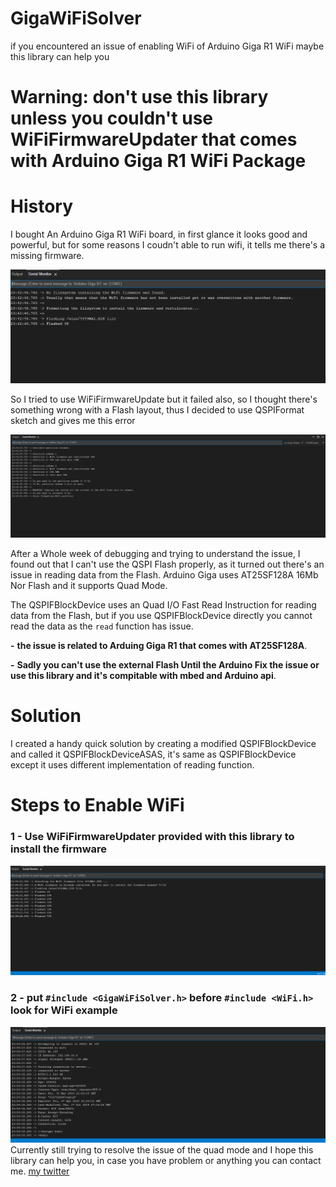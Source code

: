 # GigaWiFiSolver
if you encountered an issue of enabling WiFi of Arduino Giga R1 WiFi maybe this library can help you

##
# Warning: don't use this library unless you couldn't use WiFiFirmwareUpdater that comes with Arduino Giga R1 WiFi Package
##

# History
I bought An Arduino Giga R1 WiFi board, in first glance it looks good and powerful, but for some reasons I coudn't able to run  wifi, it tells me there's a missing firmware.

![](images/1.png)

So I tried to use WiFiFirmwareUpdate but it failed also, so I thought there's something wrong with a Flash layout, thus I decided 
to use QSPIFormat sketch and gives me this error 

![](images/2.png)

After a Whole week of debugging and trying to understand the issue, I found out that I can't use the QSPI Flash properly, as it turned out there's an issue in reading data from the Flash. 
Arduino Giga uses AT25SF128A 16Mb Nor Flash and it supports Quad Mode.

The QSPIFBlockDevice uses an Quad I/O Fast Read Instruction for reading data from the Flash, but if you use QSPIFBlockDevice directly you cannot read the data as the ```read``` function has issue.


**-** **the issue is related to Arduing Giga R1 that comes with AT25SF128A**.

**-** **Sadly you can't use the external Flash Until the Arduino Fix the issue or use this library and it's compitable with mbed and Arduino api**.

# Solution
I created a handy quick solution by creating a modified QSPIFBlockDevice and called it QSPIFBlockDeviceASAS, it's same as QSPIFBlockDevice except it uses different implementation of reading function.

# Steps to Enable WiFi

### 1 - Use WiFiFirmwareUpdater provided with this library to install the firmware
![](images/3.png)
### 2 - put ``` #include <GigaWiFiSolver.h> ``` before ``` #include <WiFi.h> ``` look for WiFi example
![](images/4.png)
Currently still trying to resolve the issue of the quad mode and I hope this library can help you, in case you have problem or anything you can contact me.
[my twitter](https://twitter.com/da_lambda)